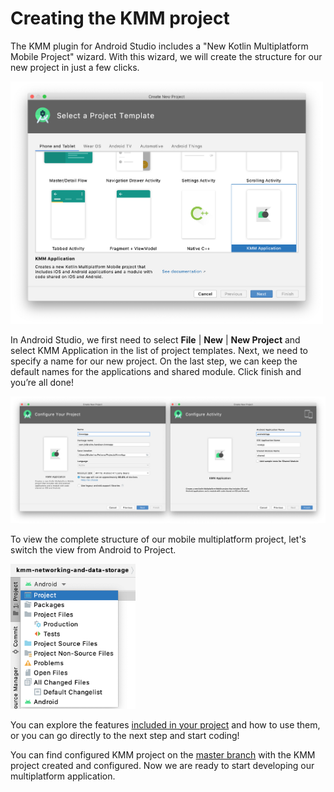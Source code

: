# Creating the KMM project

The KMM plugin for Android Studio includes a "New Kotlin Multiplatform Mobile Project" wizard. With this wizard, we will create the structure for our new project in just a few clicks.

<img alt="KMM Plugin wizard" src="./assets/kmm-wizard.png" width="500">

In Android Studio, we first need to select **File** | **New** | **New Project** and select KMM Application in the list of project templates. Next, we need to specify a name for our new project. On the last step, we can keep the default names for the applications and shared module. Click finish and you’re all done!

![KMM Plugin wizard finish](./assets/kmm-wizard-finish.png)

To view the complete structure of our mobile multiplatform project, let's switch the view from Android to Project. 

<img alt="Project view" src="./assets/project-view.png" width="200">

You can explore the features [included in your project](https://kotlinlang.org/docs/mobile/discover-kmm-project.html) and how to use them, or you can go directly to the next step and start coding!

You can find configured KMM project on the [master branch](https://github.com/kotlin-hands-on/kmm-networking-and-data-storage) with the KMM project created and configured. Now we are ready to start developing our multiplatform application.

